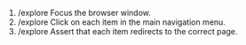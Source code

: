 1. /explore Focus the browser window.
2. /explore Click on each item in the main navigation menu.
3. /explore Assert that each item redirects to the correct page.